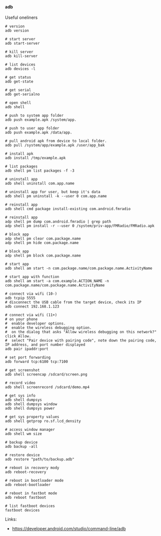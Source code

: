 #### adb

Useful oneliners

    # version
    adb version

    # start server
    adb start-server
    
    # kill server
    adb kill-server
    
    # list devices
    adb devices -l

    # get status
    adb get-state
    
    # get serial
    adb get-serialno
    
    # open shell
    adb shell 
    
    # push to system app folder
    adb push example.apk /system/app.
    
    # push to user app folder
    adb push example.apk /data/app.
    
    # pull android apk from device to local folder.
    adb pull /system/app/example.apk /user/app_bak
    
    # install apk
    adb install /tmp/example.apk
    
    # list packages
    adb shell pm list packages -f -3 
    
    # uninstall app
    adb shell uninstall com.app.name
    
    # uninstall app for user, but keep it's data
    adb shell pm uninstall -k --user 0 com.app.name

    # reinstall app
    adb shell cmd package install-existing com.android.fmradio

    # reinstall app
    adp shell pm dump com.android.fmradio | grep path
    adp shell pm install -r --user 0 /system/priv-app/FMRadio/FMRadio.apk

    # block app
    adp shell pm clear com.package.name
    adp shell pm hide com.package.name
    
    # block app
    adp shell pm block com.package.name
    
    # start app
    adb shell am start -n com.package.name/com.package.name.ActivityName
    
    # start app with function
    adb shell am start -a com.example.ACTION_NAME -n com.package.name/com.package.name.ActivityName
    
    # connect via wifi (10-)
    adb tcpip 5555
    # disconnect the USB cable from the target device, check its IP
    adb connect 192.168.1.123
    
    # connect via wifi (11+)
    # on your phone
    #  enable developer options.
    #  enable the wireless debugging option.
    #  on the dialog that asks "Allow wireless debugging on this network?" click Allow.
    #  select "Pair device with pairing code", note down the pairing code, IP address, and port number displayed
    adb pair ipaddr:port
    
    # set port forwarding
    adb forward tcp:6100 tcp:7100

    # get screenshot
    adb shell screencap /sdcard/screen.png

    # record video
    adb shell screenrecord /sdcard/demo.mp4

    # get sys info
    adb shell dumpsys
    adb shell dumpsys window
    adb shell dumpsys power

    # get sys property values
    adb shell getprop ro.sf.lcd_density
    
    # access window manager
    adb shell wm size

    # backup device
    adb backup -all

    # restore device
    adb restore "path/to/backup.adb"

    # reboot in recovery mody
    adb reboot-recovery

    # reboot in bootloader mode
    adb reboot-bootloader

    # reboot in fastbot mode
    adb reboot fastboot

    # list fastboot devices
    fastboot devices

Links:
 * https://developer.android.com/studio/command-line/adb

